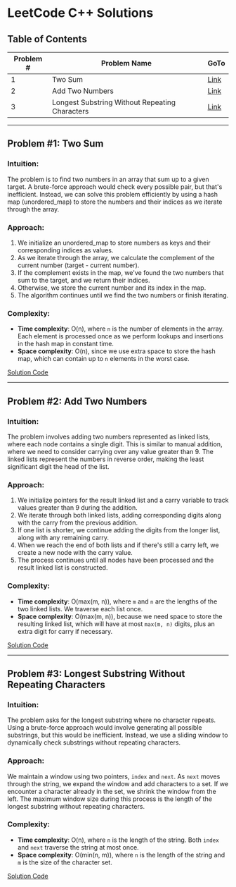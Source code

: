 # LeetCode C++ Solutions

## Table of Contents
| Problem # | Problem Name                   | GoTo                                          |
|-----------|--------------------------------|-----------------------------------------------|
| 1         | Two Sum                        | [Link](#problem-1-two-sum)                    |
| 2         | Add Two Numbers                | [Link](#problem-2-add-two-numbers)            |
| 3         | Longest Substring Without Repeating Characters | [Link](#problem-3-longest-substring-without-repeating-characters) |

---

## Problem #1: Two Sum

### Intuition:
The problem is to find two numbers in an array that sum up to a given target. A brute-force approach would check every possible pair, but that's inefficient. Instead, we can solve this problem efficiently by using a hash map (unordered_map) to store the numbers and their indices as we iterate through the array.

### Approach:
1. We initialize an unordered_map to store numbers as keys and their corresponding indices as values.
2. As we iterate through the array, we calculate the complement of the current number (target - current number).
3. If the complement exists in the map, we've found the two numbers that sum to the target, and we return their indices.
4. Otherwise, we store the current number and its index in the map.
5. The algorithm continues until we find the two numbers or finish iterating.

### Complexity:
- **Time complexity**: O(n), where `n` is the number of elements in the array. Each element is processed once as we perform lookups and insertions in the hash map in constant time.
- **Space complexity**: O(n), since we use extra space to store the hash map, which can contain up to `n` elements in the worst case.


[Solution Code](1_TwoSum/Solution.cpp)

---

## Problem #2: Add Two Numbers

### Intuition:
The problem involves adding two numbers represented as linked lists, where each node contains a single digit. This is similar to manual addition, where we need to consider carrying over any value greater than 9. The linked lists represent the numbers in reverse order, making the least significant digit the head of the list.

### Approach:
1. We initialize pointers for the result linked list and a carry variable to track values greater than 9 during the addition.
2. We iterate through both linked lists, adding corresponding digits along with the carry from the previous addition.
3. If one list is shorter, we continue adding the digits from the longer list, along with any remaining carry.
4. When we reach the end of both lists and if there's still a carry left, we create a new node with the carry value.
5. The process continues until all nodes have been processed and the result linked list is constructed.

### Complexity:
- **Time complexity**: O(max(m, n)), where `m` and `n` are the lengths of the two linked lists. We traverse each list once.
- **Space complexity**: O(max(m, n)), because we need space to store the resulting linked list, which will have at most `max(m, n)` digits, plus an extra digit for carry if necessary.

[Solution Code](2_AddTwoNumbers/Solution.cpp)

---

## Problem #3: Longest Substring Without Repeating Characters

### Intuition:
The problem asks for the longest substring where no character repeats. Using a brute-force approach would involve generating all possible substrings, but this would be inefficient. Instead, we use a sliding window to dynamically check substrings without repeating characters.

### Approach:
We maintain a window using two pointers, `index` and `next`. As `next` moves through the string, we expand the window and add characters to a set. If we encounter a character already in the set, we shrink the window from the left. The maximum window size during this process is the length of the longest substring without repeating characters.

### Complexity:
- **Time complexity**: O(n), where `n` is the length of the string. Both `index` and `next` traverse the string at most once.
- **Space complexity**: O(min(n, m)), where `n` is the length of the string and `m` is the size of the character set.

[Solution Code](3_LongestSubNoRepeat/Solution.cpp)
